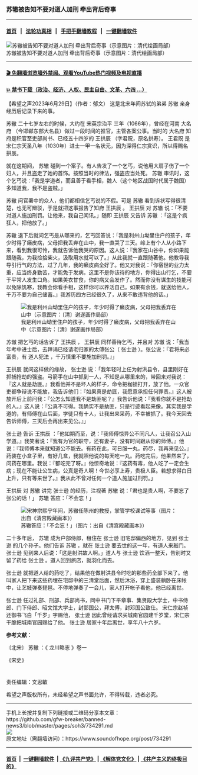 ### 苏辙被告知不要对道人加刑  牵出背后奇事
------------------------

#### [首页](https://github.com/gfw-breaker/banned-news3/blob/master/README.md) &nbsp;&nbsp;|&nbsp;&nbsp; [法轮功真相](https://github.com/begood0513/basic/blob/master/README.md)  &nbsp;&nbsp;|&nbsp;&nbsp; [手把手翻墙教程](https://github.com/gfw-breaker/guides/wiki)  &nbsp;&nbsp;|&nbsp;&nbsp; [一键翻墙软件](https://github.com/gfw-breaker/nogfw/blob/master/README.md)  



<div><img alt="苏辙被告知不要对道人加刑  牵出背后奇事（示意图片：清代绘画局部）" src="https://img.soundofhope.org/2023-06/1688085783114.jpg"/>
<br/><figcaption class="caption">
 苏辙被告知不要对道人加刑  牵出背后奇事（示意图片：清代绘画局部）
</figcaption></div><hr/>

#### [ 🎬  免翻墙浏览墙外禁闻、观看YouTube热门视频及电视直播](https://github.com/gfw-breaker/HelloWorld)

#### [ 💥  禁书下载（政治、经济、人权、民主自由、文革、六四 ...）](https://github.com/gfw-breaker/books/blob/master/README.md)

<div><div class="Content__Wrapper sc-1bvya0-0 elmmKw article_body" data-checkusr="" itemprop="articleBody">
 <div id="post_place_1">
 </div>
 <p class="meta-top">
  <span class="meta">
   【希望之声2023年6月29日】（作者：郁文）
  </span>
  这是北宋年间苏轼的弟弟
  <ok href="/term/36154">
   苏辙
  </ok>
  亲身经历后记录下来的事。
 </p>
 <p>
  <ok href="/term/36154">
   苏辙
  </ok>
  二十七岁左右的时候，大约在
  <ok href="/term/885974">
   宋英宗治平
  </ok>
  三年（1066年），曾经在河南
  <ok href="/term/885983">
   大名府
  </ok>
  （今邯郸东部大名县）做过一段时间的推官，主管各案公事。当时的
  <ok href="/term/885983">
   大名府
  </ok>
  知府是积官至吏部尚书、已经五十四岁的
  <ok href="/term/359377">
   王拱辰
  </ok>
  （字君贶，原名拱寿）。
  <ok href="/term/885968">
   王君贶
  </ok>
  是宋仁宗天圣八年（1030年）进士一甲一名状元，因为深得仁宗赏识，所以得赐名拱辰。
 </p>
 <p>
  就在这期间，
  <ok href="/term/36154">
   苏辙
  </ok>
  碰到一个案子。有人告发了一个乞丐，说他用大扇子伤了一个妇人，并且盗走了她的首饰。按照当时的律法，强盗应当处死。
  <ok href="/term/36154">
   苏辙
  </ok>
  审讯时，这个乞丐说：「我是学道者，而且善于看手相，魏人（这个地区战国时代属于魏国）多知道我，我不是盗贼。」
 </p>
 <p>
  <ok href="/term/36154">
   苏辙
  </ok>
  问官署中的众人，他们都相信乞丐说的不假。可是
  <ok href="/term/36154">
   苏辙
  </ok>
  看到诉状写得很清楚，也无可辩驳，于是就把这事报告了知府
  <ok href="/term/359377">
   王拱辰
  </ok>
  。
  <ok href="/term/359377">
   王拱辰
  </ok>
  对
  <ok href="/term/36154">
   苏辙
  </ok>
  说：「不要对道人施加刑罚。让他来，我自己闻讯。」随即
  <ok href="/term/359377">
   王拱辰
  </ok>
  又告诉
  <ok href="/term/36154">
   苏辙
  </ok>
  ：「这是个疯狂人，把他放了。」
 </p>
 <p>
  <ok href="/term/36154">
   苏辙
  </ok>
  退下后就问乞丐是从哪来的，乞丐回答说：「我是利州山坳里住户的孩子，年少时得了癞皮病，父母把我丢弃在山中，我一直哭了三天。岭上有个人从小路下来，看到我很可怜，我就告诉他我哭的原因。这人说：『我家在山谷中，你如果能跟随我，为我捡拾柴火，汲取用水就可以了。』从此我就一直跟随著他。他教导我导引行气的方法，过了几年，我的癞皮病全好了。他又对我说：『你宿世的业力太重，应当终身勤苦，才能免于发病。这里不是你该待的地方，你得出山行乞，不要于平常人发生口角。如果美衣甘食，你的病又会发作了。然而你没有谋生的技能可以免除饥寒，我教会你看手相，这样你可以养活自己。如果有余钱，就送给他人，千万不要为自己储蓄。』我游历四方已经很久了，从来不敢违背他的话。」
 </p>
 <figure class="OImage__StyledFigure-sc-1lfley0-0 jWYblU">
  <img alt="我是利州山坳里住户的孩子，年少时得了癞皮病，父母把我丢弃在山中（示意图片：〔清〕谢遂画作局部）" src="https://img.soundofhope.org/2023-06/1688080344781.jpg"/>
  <br/><figcaption>
   我是利州山坳里住户的孩子，年少时得了癞皮病，父母把我丢弃在山中（示意图片：〔清〕谢遂画作局部）
  </figcaption>
 </figure>
 <p>
  <ok href="/term/36154">
   苏辙
  </ok>
  把乞丐的话告诉了
  <ok href="/term/359377">
   王拱辰
  </ok>
  ，
  <ok href="/term/359377">
   王拱辰
  </ok>
  同样善待乞丐，并且对
  <ok href="/term/36154">
   苏辙
  </ok>
  说：「我当年考中进士后，去拜谒已经请老归家的太傅张公（
  <ok href="/term/885971">
   张士逊
  </ok>
  ）。张公说：『君将来必富贵，有
  <ok href="/term/885980">
   道人犯法
  </ok>
  ，千万慎重不要施加刑罚。』」
 </p>
 <p>
  <ok href="/term/359377">
   王拱辰
  </ok>
  就问这样做的缘故，
  <ok href="/term/885971">
   张士逊
  </ok>
  说：「我年轻时上任为射洪县令，县里刚好在抓捕抢劫的强盗。弓箭手在山中抓到一人，不知是从哪里来的，带回来对我说：『这人就是劫匪。』我看他并不是坏人的样子，命令把枷锁打开，放了他。一众官吏都争辩说不能放，我告诉他们：『如果真是劫匪，我愿意承担任何罪责。』这人被放开后上前问我：『公怎么知道我不是劫匪呢？』我告诉他说：『我看你就不是抢劫的人。』这人说：『公真不可得。我确实不是劫匪，只是行迹看起来像。其实我是学道的，有师傅在山后面，学徒只有十人，让我出来采药，不幸被抓了。我今天回去告诉师傅，三天后会再出来见公。』」
 </p>
 <p>
  <ok href="/term/885971">
   张士逊
  </ok>
  告诉
  <ok href="/term/359377">
   王拱辰
  </ok>
  ：「他如期而至，说：『我师傅惊异公不同凡人，让我召公入山学道。』我笑著说：『我有为官的职守，还有妻子，没有时间跟从你的师傅。』他说：『我师傅本来就知道公不能去。有药在此，可日服一丸，药尽，我再来见公。』药装在小盒子里，有好几盒，我就照他说的每天吃一丸。药吃完后，他果然来了，问药在哪里。我说：『都吃完了呀。』他惊奇地说：『这药有毒，他人吃了一定会生病；现在不能让公生病，公真是奇人啊！今世必享上寿，贵极人臣。若想求得白日上升，只有等来世了。』我从此不曾对任何一个道人施加过刑罚。」
 </p>
 <p>
  <ok href="/term/359377">
   王拱辰
  </ok>
  对
  <ok href="/term/36154">
   苏辙
  </ok>
  讲完
  <ok href="/term/885971">
   张士逊
  </ok>
  的经历，注视著
  <ok href="/term/36154">
   苏辙
  </ok>
  说：「君也是贵人啊，不要忘了张公的话！」
  <ok href="/term/36154">
   苏辙
  </ok>
  答应：「不会忘！」
 </p>
 <figure class="OImage__StyledFigure-sc-1lfley0-0 jWYblU">
  <img alt="宋神宗熙宁年间，苏辙任陈州的教授，掌管学校课试等事（图片：出自《清宫殿藏画本》）" src="https://img.soundofhope.org/2023-06/1687694239864.png"/>
  <br/><figcaption>
   苏辙答应：「不会忘！」（图片：出自《清宫殿藏画本》）
  </figcaption>
 </figure>
 <p>
  二十多年后，
  <ok href="/term/36154">
   苏辙
  </ok>
  成为户部侍郎，租住在
  <ok href="/term/885971">
   张士逊
  </ok>
  旧宅邸偏西的地方，见到
  <ok href="/term/885971">
   张士逊
  </ok>
  的几个孙子。他们告诉
  <ok href="/term/36154">
   苏辙
  </ok>
  ，就在
  <ok href="/term/885971">
   张士逊
  </ok>
  要去世的这一年，有道人来敲门。
  <ok href="/term/885971">
   张士逊
  </ok>
  见到来人后说：「这是射洪故人啊。」道人与
  <ok href="/term/885971">
   张士逊
  </ok>
  饮酒一整天，告别时又留了药给
  <ok href="/term/885971">
   张士逊
  </ok>
  。道人回到旅店，就羽化而去。
 </p>
 <p>
  <ok href="/term/885971">
   张士逊
  </ok>
  就把道人给的药吃了，结果他在做射洪县令时吃的那些药全部下来了。他叫家人把下来这些药埋在宅邸中的三清堂后面，然后沐浴，穿上盛装躺卧在床帐中，让艺妓弹奏琵琶。不停地弹奏了一会儿，家人打开帐子看他，他已经离世。
 </p>
 <p>
  <ok href="/term/885971">
   张士逊
  </ok>
  任过礼部、刑部、兵部尚书，同中书门下平章事、集贤殿大学士，中书侍郎、门下侍郎、昭文馆大学士，封郢国公，拜太傅，封邓国公致仕。
  <ok href="/term/161606">
   宋仁宗赵祯
  </ok>
  还御书飞白「千岁」字赐他，
  <ok href="/term/885971">
   张士逊
  </ok>
  因此曾经请求买城南官园建千岁堂，宋仁宗干脆把城南官园赐给了他。
  <ok href="/term/885971">
   张士逊
  </ok>
  居家十年后离世，享年八十六岁。
 </p>
 <p>
  <strong>
   参考文献：
  </strong>
 </p>
 <p>
  〔北宋〕
  <ok href="/term/36154">
   苏辙
  </ok>
  ：《
  <ok href="/term/766631">
   龙川略志
  </ok>
  》卷一
 </p>
 <p>
  《宋史》
 </p>
 <h1>
 </h1>
 <p class="meta-btm">
  责任编辑：文思敏
 </p>
 <p class="meta-btm">
  希望之声版权所有，未经希望之声书面允许，不得转载，违者必究。
 </p>
</div>
</div>
<hr/>
手机上长按并复制下列链接或二维码分享本文章：<br/>
https://github.com/gfw-breaker/banned-news3/blob/master/pages/soh3/734291.md <br/>
<a href='https://github.com/gfw-breaker/banned-news3/blob/master/pages/soh3/734291.md'><img src='https://github.com/gfw-breaker/banned-news3/blob/master/pages/soh3/734291.md.png'/></a> <br/>
原文地址（需翻墙访问）：https://www.soundofhope.org/post/734291


------------------------
#### [首页](https://github.com/gfw-breaker/banned-news3/blob/master/README.md) &nbsp;|&nbsp; [一键翻墙软件](https://github.com/gfw-breaker/nogfw/blob/master/README.md) &nbsp;| [《九评共产党》](https://github.com/gfw-breaker/9ping.md/blob/master/README.md#九评之一评共产党是什么) | [《解体党文化》](https://github.com/gfw-breaker/jtdwh.md/blob/master/README.md) | [《共产主义的终极目的》](https://github.com/gfw-breaker/gczydzjmd.md/blob/master/README.md)


<img src='http://gfw-breaker.win/banned-news3/pages/soh3/734291.md' width='0px' height='0px'/>